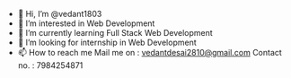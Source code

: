 - 👋 Hi, I’m @vedant1803
- 👀 I’m interested in Web Development 
- 🌱 I’m currently learning Full Stack Web Development 
- 💞️ I’m looking for internship in Web Development 
- 📫 How to reach me Mail me on : vedantdesai2810@gmail.com
                    Contact no. : 7984254871

<!---
vedant1803/vedant1803 is a ✨ special ✨ repository because its `README.md` (this file) appears on your GitHub profile.
You can click the Preview link to take a look at your changes.
--->
